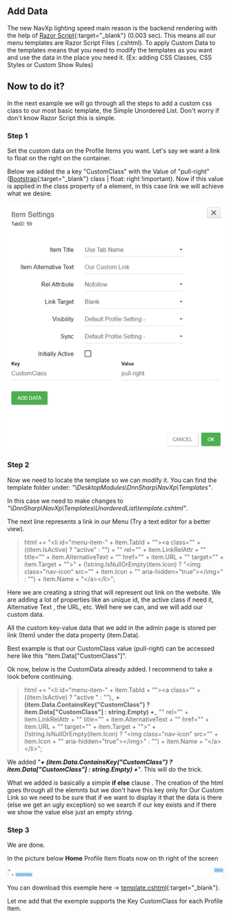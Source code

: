 ## Add Data

The new NavXp lighting speed main reason is the backend rendering with the help of [Razor Script](https://www.asp.net/web-pages/overview/getting-started/introducing-razor-syntax-c "Razor Script"){:target="_blank"} \(0.003 sec\). This means all our menu templates are Razor Script Files \(.cshtml\). To apply Custom Data to the templates means that you need to modify the templates as you want and use the data in the place you need it. \(Ex: adding CSS Classes, CSS Styles or Custom Show Rules\)

## Now to do it?

In the next example we will go through all the steps to add a custom css class to our most basic template, the Simple Unordered List. Don't worry if don't know Razor Script this is simple.

### Step 1

Set the custom data on the Profile Items you want. Let's say we want a link to float on the right on the container.

Below we added the a key "CustomClass" with the Value of "pull-right" \([Bootstrap](http://getbootstrap.com/ "Boostrap"){:target="_blank"} class \| float: right !important\). Now if this value is applied in the class property of a element, in this case link we will achieve what we desire.

![](/nav-xp/assets/6474448ae2.jpg)

### Step 2

Now we need to locate the template so we can modify it. You can find the template folder under: _"\DesktopModules\DnnSharp\NavXp\Templates"_.

In this case we need to make changes to _"\DnnSharp\NavXp\Templates\UnorderedList\template.cshtml"_.

The next line represents a link in our Menu \(Try a text editor for a better view\).

> html += "&lt;li id=\"menu-item-" + item.TabId + "\"&gt;&lt;a class=\"" + \(\(item.IsActive\) ? "active" : ""\) + "\" rel=\"" + item.LinkRelAttr + "\" title=\"" + item.AlternativeText + "\" href=\"" + item.URL + "\" target=\"" + item.Target + "\"&gt;" + \(!string.IsNullOrEmpty\(item.Icon\) ? "&lt;img class=\"nav-icon\" src=\"" + item.Icon + "\" aria-hidden=\"true\"&gt;&lt;/img&gt;" : ""\) + item.Name + "&lt;/a&gt;&lt;/li&gt;";

Here we are creating a string that will represent out link on the website. We are adding a lot of properties like an unique id, the active class if need it, Alternative Text , the URL, etc. Well here we can, and we will add our custom data.

All the custom key-value data that we add in the admin page is stored per link \(Item\) under the data property \(item.Data\).

Best example is that our CustomClass value \(pull-right\) can be accessed here like this "item.Data\["CustomClass"\]".

Ok now, below is the CustomData already added. I recommend to take a look before continuing.

> html += "&lt;li id=\"menu-item-" + item.TabId + "\"&gt;&lt;a class=\"" + \(\(item.IsActive\) ? "active " : ""\)_ **+ \(item.Data.ContainsKey\("CustomClass"\) ? item.Data\["CustomClass"\] : string.Empty\) +**_ "\" rel=\"" + item.LinkRelAttr + "\" title=\"" + item.AlternativeText + "\" href=\"" + item.URL + "\" target=\"" + item.Target + "\"&gt;" + \(!string.IsNullOrEmpty\(item.Icon\) ? "&lt;img class=\"nav-icon\" src=\"" + item.Icon + "\" aria-hidden=\"true\"&gt;&lt;/img&gt;" : ""\) + item.Name + "&lt;/a&gt;&lt;/li&gt;";

We added "_**+ \(item.Data.ContainsKey\("CustomClass"\) ? item.Data\["CustomClass"\] : string.Empty\) +**_". This will do the trick.

What we added is basically a simple **if else** clause . The creation of the html goes through all the elemnts but we don't have this key only for Our Custom Link so we need to be sure that if we want to display it that the data is there \(else we get an ugly exception\) so we search if our key exists and if there we show the value else just an empty string.

### Step 3

We are done.

In the picture below **Home** Profile Item floats now on th right of the screen

![](/nav-xp/assets/7071203dee.jpg)

You can download this exemple here -&gt; [template.cshtml](/nav-xp/template.cshtml "template.cshtml"){:target="_blank"}.

Let me add that the exemple supports the Key CustomClass for each Profile Item.

